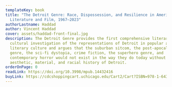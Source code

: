 ```yaml
---
templateKey: book
title: "The Detroit Genre: Race, Dispossession, and Resilience in American
  Literature and Film, 1967–2023"
authorLastname: Haddad
author: Vincent Haddad
cover: assets/haddad-front-final.jpg
description: The Detroit Genre provides the first comprehensive literary and
  cultural investigation of the representations of Detroit in popular and
  literary culture and argues that the suburban sitcom, the post-apocalyptic
  genre, the sci-fi dystopia, crime fiction, the superhero genre, and
  contemporary horror would not exist in the way they do today without the
  aesthetic, material, and racial history of Detroit.
orderOnPage: 0
readLink: https://doi.org/10.3998/mpub.14432416
buyLink: https://cdcshoppingcart.uchicago.edu/Cart2/Cart?ISBN=978-1-64315-068-0&PRESS=lever
---
```

